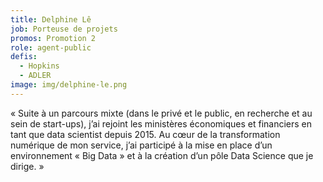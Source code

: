 ```yaml
---
title: Delphine Lê
job: Porteuse de projets
promos: Promotion 2
role: agent-public
defis:
  - Hopkins
  - ADLER
image: img/delphine-le.png
---
```

« Suite à un parcours mixte (dans le privé et le public, en recherche et au sein de start-ups), j’ai rejoint les ministères économiques et financiers en tant que data scientist depuis 2015. Au cœur de la transformation numérique de mon service, j’ai participé à la mise en place d’un environnement « Big Data » et à la création d’un pôle Data Science que je dirige. »